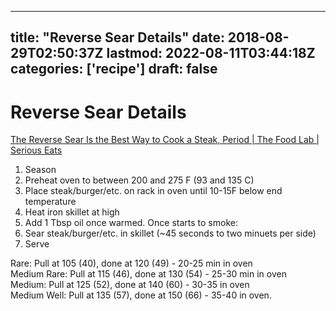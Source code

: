 
---
title: "Reverse Sear Details"
date: 2018-08-29T02:50:37Z
lastmod: 2022-08-11T03:44:18Z
categories: ['recipe']
draft: false
---


# Reverse Sear Details
[The Reverse Sear Is the Best Way to Cook a Steak, Period | The Food Lab | Serious Eats](https://www.seriouseats.com/2017/03/how-to-reverse-sear-best-way-to-cook-steak.html)

1. Season
2. Preheat oven to between 200 and 275 F (93 and 135 C)
3. Place steak/burger/etc. on rack in oven until 10-15F below end temperature
4. Heat iron skillet at high
5. Add 1 Tbsp oil once warmed. Once starts to smoke:
6. Sear steak/burger/etc. in skillet (~45 seconds to two minuets per side)
7. Serve

Rare: Pull at 105 (40), done at 120 (49) - 20-25 min in oven  
Medium Rare: Pull at 115 (46), done at 130 (54) - 25-30 min in oven  
Medium: Pull at 125 (52), done at 140 (60) - 30-35 in oven  
Medium Well: Pull at 135 (57), done at 150 (66) - 35-40 in oven.

<!-- #recipe #public -->

<!-- {BearID:36B44FAB-1485-46D3-9B43-D26B1F2FBE08-316-00025A76ADFEA822} -->

